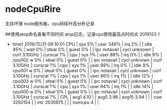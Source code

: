 # nodeCpuRire
生存环境 node服务器，cpu持续升高分析记录

##使用atop命名查看不同时间 atop日志，记录cpu使用最高点时间点
2019123 1
* time1 2019/12/31 09:10:01 
CPU | sys       5%  | user    349% |  irq       2% |              |  idle     45% | wait      0%  | steal     0% |  guest     0% |               | ipc notavail | cycl unknown  | curf 3.10GHz |  curscal   ?% |
cpu | sys       1%  | user     89% |  irq	0% |              |  idle      9% | cpu002 w  0%  | steal     0% |  guest     0% |               | ipc notavail | cycl unknown  | curf 3.10GHz |  curscal   ?% |
cpu | sys       1%  | user     89% |  irq	0% |              |  idle      9% | cpu001 w  0%  | steal     0% |  guest     0% |               | ipc notavail | cycl unknown  | curf 3.10GHz |  curscal   ?% |
cpu | sys       1%  | user     86% |  irq	1% |              |  idle     12% | cpu003 w  0%  | steal     0% |  guest     0% |               | ipc notavail | cycl unknown  | curf 3.10GHz |  curscal   ?% |
cpu | sys       1%  | user     84% |  irq	1% |              |  idle     14% | cpu000 w  0%  | steal     0% |  guest     0% |               | ipc notavail | cycl unknown  | curf 3.10GHz |  curscal   ?% |
CPL | avg1    4.10  |              |  avg5    3.96 | avg15   3.94 |               |               | csw  3250154 |               | intr 2035975  |              |               | numcpu     4 |               |
